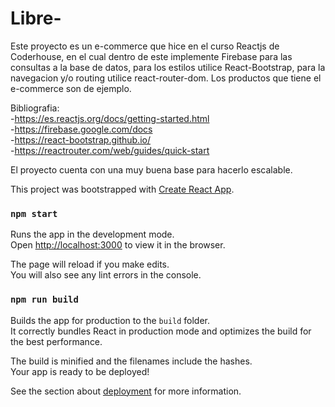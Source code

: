 # Libre-

Este proyecto es un e-commerce que hice en el curso Reactjs de Coderhouse, en el cual dentro de este implemente Firebase para las consultas a la base de datos, para los estilos utilice React-Bootstrap, para la navegacion y/o routing utilice react-router-dom. Los productos que tiene el e-commerce son de ejemplo.<br />

Bibliografia:<br />
-https://es.reactjs.org/docs/getting-started.html<br />
-https://firebase.google.com/docs<br />
-https://react-bootstrap.github.io/<br />
-https://reactrouter.com/web/guides/quick-start<br />

El proyecto cuenta con una muy buena base para hacerlo escalable.<br />

This project was bootstrapped with [Create React App](https://github.com/facebook/create-react-app).

### `npm start`

Runs the app in the development mode.<br />
Open [http://localhost:3000](http://localhost:3000) to view it in the browser.

The page will reload if you make edits.<br />
You will also see any lint errors in the console.

### `npm run build`

Builds the app for production to the `build` folder.<br />
It correctly bundles React in production mode and optimizes the build for the best performance.

The build is minified and the filenames include the hashes.<br />
Your app is ready to be deployed!

See the section about [deployment](https://facebook.github.io/create-react-app/docs/deployment) for more information.
